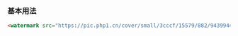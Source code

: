 ### 基本用法

``` html
<watermark src="https://pic.php1.cn/cover/small/3cccf/15579/882/94399448c89793a2.png" :opacity="0.1"></watermark>
```
